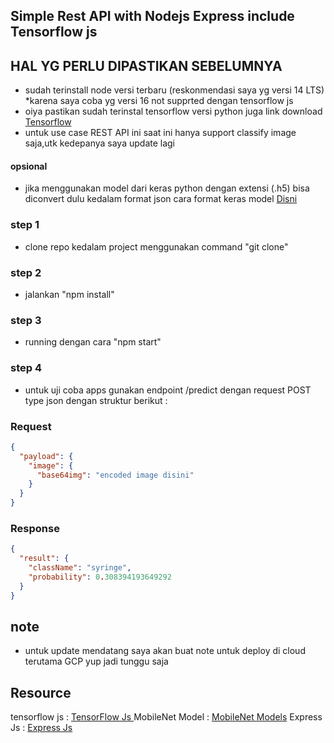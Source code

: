## Simple Rest API with Nodejs Express include Tensorflow js

## HAL YG PERLU DIPASTIKAN SEBELUMNYA

- sudah terinstall node versi terbaru (reskonmendasi saya yg versi 14 LTS) \*karena saya coba yg versi 16 not supprted dengan tensorflow js
- oiya pastikan sudah terinstal tensorflow versi python juga link download <a href="https://www.tensorflow.org/install"> Tensorflow</a>
- untuk use case REST API ini saat ini hanya support classify image saja,utk kedepanya saya update lagi

#### opsional

- jika menggunakan model dari keras python dengan extensi (.h5) bisa diconvert dulu kedalam format json cara format keras model <a href="https://www.tensorflow.org/js/tutorials/conversion/import_keras">Disni</a>

### step 1

- clone repo kedalam project menggunakan command "git clone"

### step 2

- jalankan "npm install"

### step 3

- running dengan cara "npm start"

### step 4

- untuk uji coba apps gunakan endpoint /predict dengan request POST type json dengan struktur berikut :

### Request

```json
{
  "payload": {
    "image": {
      "base64img": "encoded image disini"
    }
  }
}
```

### Response

```json
{
  "result": {
    "className": "syringe",
    "probability": 0.308394193649292
  }
}
```

## note

- untuk update mendatang saya akan buat note untuk deploy di cloud terutama GCP yup jadi tunggu saja

## Resource

tensorflow js : <a href = "https://www.tensorflow.org/js/tutorials/setup">TensorFlow Js </a>
MobileNet Model : <a href = "https://github.com/tensorflow/tfjs-models"> MobileNet Models</a>
Express Js : <a href = "https://expressjs.com/en/starter/installing.html"> Express Js</a>
